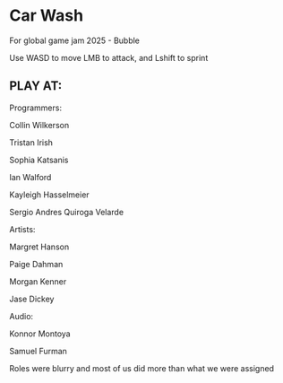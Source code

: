# Car Wash

For global game jam 2025 - Bubble

Use WASD to move LMB to attack, and Lshift to sprint


## PLAY AT: 


Programmers:

Collin Wilkerson

Tristan Irish

Sophia Katsanis

Ian Walford

Kayleigh Hasselmeier

Sergio Andres Quiroga Velarde


Artists:

Margret Hanson

Paige Dahman

Morgan Kenner

Jase Dickey


Audio:

Konnor Montoya

Samuel Furman


Roles were blurry and most of us did more than what we were assigned
